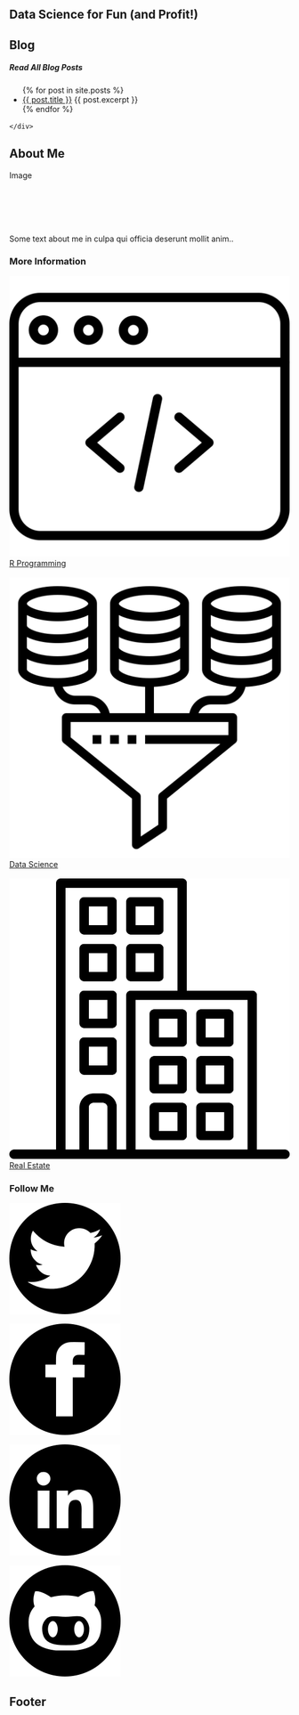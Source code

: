 <body>
   

 <div class="header">
  <h2>Data Science for Fun (and Profit!)</h2>
  
</div>

<div class="row">
  <div class="leftcolumn">
    <div class="card">
      <h2>Blog</h2>
      <h5>Read All Blog Posts</h5>
      <ul>
      {% for post in site.posts %}
      <li>
        <a href="{{ post.url }}">{{ post.title }}</a>
      {{ post.excerpt }}
      </li>
      {% endfor %}
    </ul>

    </div>
 </div>
  <div class="rightcolumn">
    <div class="card">
      <h2>About Me</h2>
      <div class="fakeimg" style="height:100px;">Image</div>
      <p>Some text about me in culpa qui officia deserunt mollit anim..</p>
    </div>
    <div class="card">
      <h3>More Information</h3>
      <div><a href="/R-Programming"><img src="/assets/img/web-programming.svg" alt="R Programming">R Programming</a></div><br>
      <div><a href="/Data-Science"><img src="/assets/img/data-mining.svg" alt="Data Science">Data Science</a></div><br>
      <div><a href="/Real-Estate"><img src="/assets/img/building.svg" alt="Building">Real Estate</a></div>
    </div>
    <div class="card">
      <h3>Follow Me</h3>
      <p><a href="https://twitter.com/jstoetz"><img src="/assets/img/hollow-cut-twitter.svg"></a></p>
      <p><a href="https://facebook.com/jstoetz"><img src="/assets/img/hollow-cut-facebook.svg"></a></p>
      <p><a href="https://www.linkedin.com/in/jstoetz/"><img src="/assets/img/hollow-cut-linkedin.svg"></a></p>
      <p><a href="https://www.github.com/jstoetz"><img src="/assets/img/hollow-cut-github.svg"></a></p>
    </div>
  </div>
</div>

<div class="footer">
  <h2>Footer</h2>
</div>
